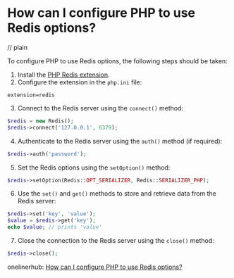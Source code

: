 # How can I configure PHP to use Redis options?
// plain

To configure PHP to use Redis options, the following steps should be taken:
1. Install the [PHP Redis extension](https://pecl.php.net/package/redis).
2. Configure the extension in the `php.ini` file:
```
extension=redis
```
3. Connect to the Redis server using the `connect()` method:
```php
$redis = new Redis();
$redis->connect('127.0.0.1', 6379);
```
4. Authenticate to the Redis server using the `auth()` method (if required):
```php
$redis->auth('password');
```
5. Set the Redis options using the `setOption()` method:
```php
$redis->setOption(Redis::OPT_SERIALIZER, Redis::SERIALIZER_PHP);
```
6. Use the `set()` and `get()` methods to store and retrieve data from the Redis server:
```php
$redis->set('key', 'value');
$value = $redis->get('key');
echo $value; // prints 'value'
```
7. Close the connection to the Redis server using the `close()` method:
```php
$redis->close();
```

onelinerhub: [How can I configure PHP to use Redis options?](https://onelinerhub.com/predis/how-can-i-configure-php-to-use-redis-options)